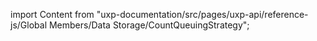 
import Content from "uxp-documentation/src/pages/uxp-api/reference-js/Global Members/Data Storage/CountQueuingStrategy";

<Content query="product=xd"/>
